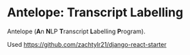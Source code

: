 # Antelope: Transcript Labelling
Antelope (**A**n **N**LP **T**ranscript **L**abelling **P**rogram).

Used https://github.com/zachtylr21/django-react-starter
